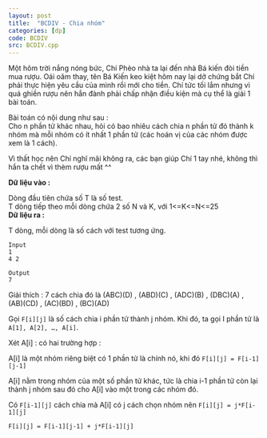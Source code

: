 ```yaml
---
layout: post
title:  "BCDIV - Chia nhóm"
categories: [dp]
code: BCDIV
src: BCDIV.cpp
---
```




Một hôm trời nắng nóng bức, Chí Phèo nhà ta lại đến nhà Bá kiến đòi tiền mua rượu. Oái oăm thay, tên Bá Kiến keo kiệt hôm nay lại dở chứng bắt Chí phải thực hiện yêu cầu của mình rồi mới cho tiền. Chí tức tối lắm nhưng vì quá ghiền rượu nên hắn đành phải chấp nhận điều kiện mà cụ thể là giải 1 bài toán.

Bài toán có nội dung như sau :  
Cho n phần tử khác nhau, hỏi có bao nhiêu cách chia n phần tử đó thành k nhóm mà mỗi nhóm có ít nhất 1 phần tử (các hoán vị của các nhóm được xem là 1 cách).

Vì thất học nên Chí nghĩ mãi không ra, các bạn giúp Chí 1 tay nhé, không thì hắn ta chết vì thèm rượu mất ^^

**Dữ liệu vào :**  

Dòng đầu tiên chứa số T là số test.  
T dòng tiếp theo mỗi dòng chứa 2 số N và K, với 1<=K<=N<=25  
**Dữ liệu ra :**  

T dòng, mỗi dòng là số cách với test tương ứng.

```
Input
1
4 2

Output
7
```

Giải thích : 7 cách chia đó là (ABC)(D) , (ABD)(C) , (ADC)(B) , (DBC)(A) , (AB)(CD) , (AC)(BD) , (BC)(AD)

<!--more-->



Gọi `F[i][j]` là số cách chia i phần tử thành j nhóm. Khi đó, ta gọi I phần tử là `A[1], A[2], …, A[i]`.

Xét A[i] : có hai trường hợp :

A[i] là một nhóm riêng biệt có 1 phần tử là chính nó, khi đó `F[i][j] = F[i-1][j-1]`

A[i] nằm trong nhóm của một số phần tử khác, tức là chia i-1 phần tử còn lại thành j nhóm sau đó cho A[i] vào một trong các nhóm đó.

Có `F[i-1][j]` cách chia mà A[i] có j cách chọn nhóm nên `F[i][j] = j*F[i-1][j]`

`F[i][j] = F[i-1][j-1] + j*F[i-1][j]`
